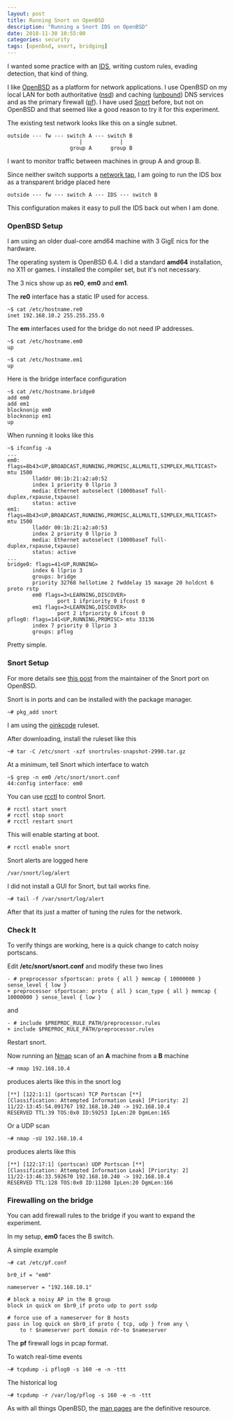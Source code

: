 ```yaml
---
layout: post
title: Running Snort on OpenBSD
description: "Running a Snort IDS on OpenBSD"
date: 2018-11-30 10:55:00
categories: security
tags: [openbsd, snort, bridging]
---
```


I wanted some practice with an [IDS][ids], writing custom rules, evading detection, that kind of thing.

I like [OpenBSD][openbsd] as a platform for network applications. I use OpenBSD on my local LAN for both authoritative ([nsd][nsd]) and caching ([unbound][unbound]) DNS services and as the primary firewall ([pf][pf]). I have used [Snort][snort] before, but not on OpenBSD and that seemed like a good reason to try it for this experiment.

The existing test network looks like this on a single subnet.

    outside --- fw --- switch A --- switch B
                           |            |
                        group A      group B

I want to monitor traffic between machines in group A and group B.

Since neither switch supports a [network tap][network-tap], I am going to run the IDS box as a transparent bridge placed here

    outside --- fw --- switch A --- IDS --- switch B

This configuration makes it easy to pull the IDS back out when I am done.

### OpenBSD Setup

I am using an older dual-core amd64 machine with 3 GigE nics for the hardware.

The operating system is OpenBSD 6.4. I did a standard **amd64** installation, no X11 or games. I installed the compiler set, but it's not necessary.

The 3 nics show up as **re0**, **em0** and **em1**.

The **re0** interface has a static IP used for access.

    ~$ cat /etc/hostname.re0
    inet 192.168.10.2 255.255.255.0

The **em** interfaces used for the bridge do not need IP addresses.

    ~$ cat /etc/hostname.em0
    up

    ~$ cat /etc/hostname.em1
    up

Here is the bridge interface configuration

    ~$ cat /etc/hostname.bridge0
    add em0
    add em1
    blocknonip em0
    blocknonip em1
    up

When running it looks like this

    ~$ ifconfig -a
    ...
    em0: flags=8b43<UP,BROADCAST,RUNNING,PROMISC,ALLMULTI,SIMPLEX,MULTICAST> mtu 1500
            lladdr 00:1b:21:a2:a0:52
            index 1 priority 0 llprio 3
            media: Ethernet autoselect (1000baseT full-duplex,rxpause,txpause)
            status: active
    em1: flags=8b43<UP,BROADCAST,RUNNING,PROMISC,ALLMULTI,SIMPLEX,MULTICAST> mtu 1500
            lladdr 00:1b:21:a2:a0:53
            index 2 priority 0 llprio 3
            media: Ethernet autoselect (1000baseT full-duplex,rxpause,txpause)
            status: active
    ...
    bridge0: flags=41<UP,RUNNING>
            index 6 llprio 3
            groups: bridge
            priority 32768 hellotime 2 fwddelay 15 maxage 20 holdcnt 6 proto rstp
            em0 flags=3<LEARNING,DISCOVER>
                    port 1 ifpriority 0 ifcost 0
            em1 flags=3<LEARNING,DISCOVER>
                    port 2 ifpriority 0 ifcost 0
    pflog0: flags=141<UP,RUNNING,PROMISC> mtu 33136
            index 7 priority 0 llprio 3
            groups: pflog

Pretty simple.

### Snort Setup

For more details see [this post][lteo_net_post] from the maintainer of the Snort port on OpenBSD.

Snort is in ports and can be installed with the package manager.

    ~# pkg_add snort

I am using the [oinkcode][oinkcode] ruleset.

After downloading, install the ruleset like this

    ~# tar -C /etc/snort -xzf snortrules-snapshot-2990.tar.gz


At a minimum, tell Snort which interface to watch

    ~$ grep -n em0 /etc/snort/snort.conf
    44:config interface: em0

You can use [rcctl][rcctl] to control Snort.

    # rcctl start snort
    # rcctl stop snort
    # rcctl restart snort

This will enable starting at boot.

    # rcctl enable snort

Snort alerts are logged here

    /var/snort/log/alert

I did not install a GUI for Snort, but tail works fine.

    ~# tail -f /var/snort/log/alert

After that its just a matter of tuning the rules for the network.

### Check It

To verify things are working, here is a quick change to catch noisy portscans.

Edit **/etc/snort/snort.conf** and modify these two lines

    - # preprocessor sfportscan: proto { all } memcap { 10000000 } sense_level { low }
    + preprocessor sfportscan: proto { all } scan_type { all } memcap { 10000000 } sense_level { low }

and

    - # include $PREPROC_RULE_PATH/preprocessor.rules
    + include $PREPROC_RULE_PATH/preprocessor.rules

Restart snort.

Now running an [Nmap][nmap] scan of an **A** machine from a **B** machine

    ~# nmap 192.168.10.4

produces alerts like this in the snort log

    [**] [122:1:1] (portscan) TCP Portscan [**]
    [Classification: Attempted Information Leak] [Priority: 2]
    11/22-13:45:54.091767 192.168.10.240 -> 192.168.10.4
    RESERVED TTL:39 TOS:0x0 ID:59253 IpLen:20 DgmLen:165

Or a UDP scan

    ~# nmap -sU 192.168.10.4

produces alerts like this

    [**] [122:17:1] (portscan) UDP Portscan [**]
    [Classification: Attempted Information Leak] [Priority: 2]
    11/22-13:46:33.592670 192.168.10.240 -> 192.168.10.4
    RESERVED TTL:128 TOS:0x0 ID:11208 IpLen:20 DgmLen:166

### Firewalling on the bridge

You can add firewall rules to the bridge if you want to expand the experiment.

In my setup, **em0** faces the B switch.

A simple example

    ~# cat /etc/pf.conf

    br0_if = "em0"

    nameserver = "192.168.10.1"

    # block a noisy AP in the B group
    block in quick on $br0_if proto udp to port ssdp

    # force use of a nameserver for B hosts
    pass in log quick on $br0_if proto { tcp, udp } from any \
        to ! $nameserver port domain rdr-to $nameserver

The **pf** firewall logs in pcap format.

To watch real-time events

    ~# tcpdump -i pflog0 -s 160 -e -n -ttt

The historical log

    ~# tcpdump -r /var/log/pflog -s 160 -e -n -ttt


As with all things OpenBSD, the [man pages][openbsd-man] are the definitive resource.


[ids]: https://en.wikipedia.org/wiki/Intrusion_detection_system
[openbsd]: https://www.openbsd.org
[snort]: https://snort.org
[lteo_net_post]: http://lteo.net/blog/2016/10/26/testing-your-snort-rules-redux/
[oinkcode]: https://www.snort.org/users/sign_in
[rcctl]: https://man.openbsd.org/rcctl
[network-tap]: https://en.wikipedia.org/wiki/Network_tap
[nmap]: https://nmap.org/
[openbsd-man]: https://man.openbsd.org/
[nsd]: https://man.openbsd.org/nsd
[unbound]: https://man.openbsd.org/unbound
[pf]: https://man.openbsd.org/pf
